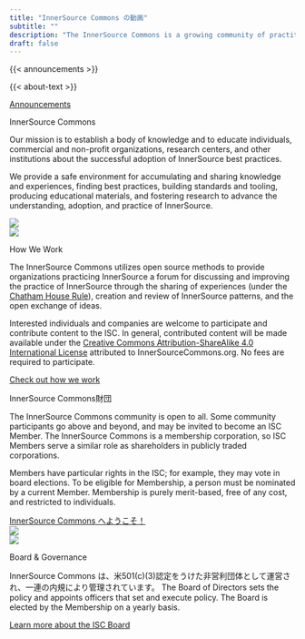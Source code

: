 ```yaml
---
title: "InnerSource Commons の動画"
subtitle: ""
description: "The InnerSource Commons is a growing community of practitioners with the goal of creating and sharing knowledge about InnerSource."
draft: false
---
```


<section class="section">
  <div class="container">
    <div class="row align-items-center">
      <div class="col-md-4 mb-4 mb-md-0">
        {{< announcements >}}
      </div>
      <div class="col-md-7">
        <p>{{< about-text >}}
        </p>
        <a href="/about/announcements" class="btn-link">Announcements <i class="ti-arrow-right"></i></a>
      </div>
    </div>
  </div>
</section>


<section class="section bg-light">
  <div class="container">
    <div class="row text-right align-items-center">
      <div class="col-md-6">
        <p class="section-title h2">InnerSource Commons</p>
        <p>Our mission is to establish a body of knowledge and to educate individuals, commercial and non-profit organizations, research centers, and other institutions about the successful adoption of InnerSource best practices. </p>
        <p>We provide a safe environment for accumulating and sharing knowledge and experiences, finding best practices, building standards and tooling, producing educational materials, and fostering research to advance the understanding, adoption, and practice of InnerSource.
        </p>
      </div>
      <div class="col-md-6 mt-4 mb-4 mb-md-0 float-right">
        <img src="/images/about/illustrations/creative.png" class="img-fluid pl-4 pr-4">
      </div>
    </div>
  </div>
</section>


<section class="section">
  <div class="container">
    <div class="row align-items-center">
      <div class="col-md-5 mb-4 mb-md-0">
       <img src="/images/community/connection.png" class="img-fluid pl-4 pr-4">
      </div>
      <div class="col-md-6">
          <p class="section-title h2">How We Work</p>
          <p>The InnerSource Commons utilizes open source methods to provide organizations practicing InnerSource a forum for discussing and improving the practice of InnerSource through the sharing of experiences (under the <a href="https://www.chathamhouse.org/about-us/chatham-house-rule">Chatham House Rule</a>), creation and review of InnerSource patterns, and the open exchange of ideas.</p>
        <p>Interested individuals and companies are welcome to participate and contribute content to the ISC. In general, contributed content will be made available under the <a href="https://creativecommons.org/licenses/by-sa/4.0/">Creative Commons Attribution-ShareAlike 4.0 International License</a> attributed to InnerSourceCommons.org. No fees are required to participate.</p>        
        <a href="/community/" class="btn-link">Check out how we work <i class="ti-arrow-right"></i></a>
        </div>
    </div>
  </div>
</section>


<section class="section bg-light">
  <div class="container">
    <div class="row text-right align-items-center">
      <div class="col-md-6">
        <p class="section-title h2">InnerSource Commons財団</p>
        <p>The InnerSource Commons community is open to all. Some community participants go above and beyond, and may be invited to become an ISC Member. The InnerSource Commons is a membership corporation, so ISC Members serve a similar role as shareholders in publicly traded corporations. </p>
        <p>Members have particular rights in the ISC; for example, they may vote in board elections. To be eligible for Membership, a person must be nominated by a current Member. Membership is purely merit-based, free of any cost, and restricted to individuals.
        </p>
        <a href="/about/members" class="btn-link">InnerSource Commons へようこそ！<i class="ti-arrow-right"></i></a>
      </div>
      <div class="col-md-6 mt-4 mb-4 mb-md-0 float-right">
        <img src="/images/about/illustrations/notebook.png" class="img-fluid pl-4 pr-4">
      </div>
    </div>
  </div>
</section>


<section class="section">
  <div class="container">
    <div class="row align-items-center">
      <div class="col-md-5 mb-4 mb-md-0">
         <img src="/images/about/illustrations/team.png" class="img-fluid pl-4 pr-4">
      </div>
      <div class="col-md-6">
          <p class="section-title h2">Board & Governance</p>
          <p>InnerSource Commons は、米501(c)(3)認定をうけた非営利団体として運営され、一連の内規により管理されています。 The Board of Directors sets the policy and appoints officers that set and execute policy. The Board is elected by the Membership on a yearly basis.</p>
          <a href="/about/board/" class="btn-link">Learn more about the ISC Board <i class="ti-arrow-right"></i></a>
        </div>
    </div>
  </div>
</section>
